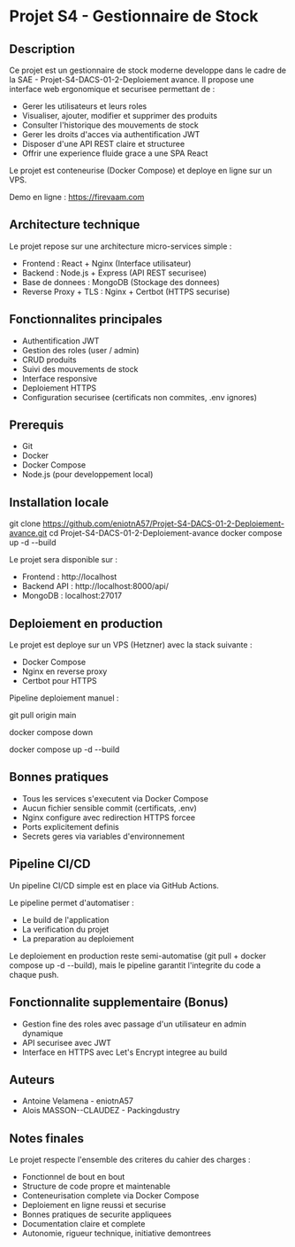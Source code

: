 
# Projet S4 - Gestionnaire de Stock

## Description

Ce projet est un gestionnaire de stock moderne developpe dans le cadre de la SAE - Projet-S4-DACS-01-2-Deploiement avance.
Il propose une interface web ergonomique et securisee permettant de :

- Gerer les utilisateurs et leurs roles
- Visualiser, ajouter, modifier et supprimer des produits
- Consulter l'historique des mouvements de stock
- Gerer les droits d'acces via authentification JWT
- Disposer d'une API REST claire et structuree
- Offrir une experience fluide grace a une SPA React

Le projet est conteneurise (Docker Compose) et deploye en ligne sur un VPS.

Demo en ligne : https://firevaam.com

## Architecture technique

Le projet repose sur une architecture micro-services simple :

- Frontend : React + Nginx (Interface utilisateur)
- Backend : Node.js + Express (API REST securisee)
- Base de donnees : MongoDB (Stockage des donnees)
- Reverse Proxy + TLS : Nginx + Certbot (HTTPS securise)

## Fonctionnalites principales

- Authentification JWT
- Gestion des roles (user / admin)
- CRUD produits
- Suivi des mouvements de stock
- Interface responsive
- Deploiement HTTPS
- Configuration securisee (certificats non commites, .env ignores)

## Prerequis

- Git
- Docker
- Docker Compose
- Node.js (pour developpement local)

## Installation locale

git clone https://github.com/eniotnA57/Projet-S4-DACS-01-2-Deploiement-avance.git
cd Projet-S4-DACS-01-2-Deploiement-avance
docker compose up -d --build

Le projet sera disponible sur :

- Frontend : http://localhost
- Backend API : http://localhost:8000/api/
- MongoDB : localhost:27017

## Deploiement en production

Le projet est deploye sur un VPS (Hetzner) avec la stack suivante :

- Docker Compose
- Nginx en reverse proxy
- Certbot pour HTTPS

Pipeline deploiement manuel :

git pull origin main

docker compose down

docker compose up -d --build

## Bonnes pratiques

- Tous les services s'executent via Docker Compose
- Aucun fichier sensible commit (certificats, .env)
- Nginx configure avec redirection HTTPS forcee
- Ports explicitement definis
- Secrets geres via variables d'environnement

## Pipeline CI/CD

Un pipeline CI/CD simple est en place via GitHub Actions.

Le pipeline permet d'automatiser :

- Le build de l'application
- La verification du projet
- La preparation au deploiement

Le deploiement en production reste semi-automatise (git pull + docker compose up -d --build), mais le pipeline garantit l'integrite du code a chaque push.

## Fonctionnalite supplementaire (Bonus)

- Gestion fine des roles avec passage d'un utilisateur en admin dynamique
- API securisee avec JWT
- Interface en HTTPS avec Let's Encrypt integree au build

## Auteurs

- Antoine Velamena - eniotnA57
- Alois MASSON--CLAUDEZ - Packingdustry

## Notes finales

Le projet respecte l'ensemble des criteres du cahier des charges :

- Fonctionnel de bout en bout
- Structure de code propre et maintenable
- Conteneurisation complete via Docker Compose
- Deploiement en ligne reussi et securise
- Bonnes pratiques de securite appliquees
- Documentation claire et complete
- Autonomie, rigueur technique, initiative demontrees

